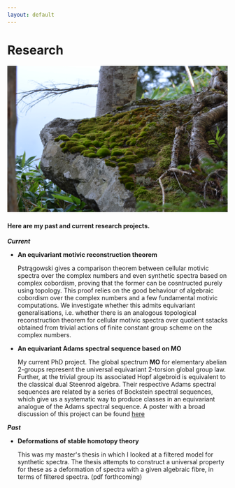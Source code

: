 ```yaml
---
layout: default
---
```


# Research

![moss](6014.jpg)

#### Here are my past and current research projects.
***Current***

- **An equivariant motivic reconstruction theorem**

  Pstrągowski gives a comparison theorem between cellular motivic spectra over the complex numbers and even synthetic spectra based on complex cobordism, proving that the former can be cosntructed purely using topology. This proof relies on the good behaviour of algebraic cobordism over the complex numbers and a few fundamental motivic computations. We investigate whether this admits equivariant generalisations, i.e. whether there is an analogous topological reconstruction theorem for cellular motivic spectra over quotient sstacks obtained from trivial actions of finite constant group scheme on the complex numbers.
  
- **An equivariant Adams spectral sequence based on MO**

  My current PhD project. The global spectrum **MO** for elementary abelian 2-groups represent the universal equivariant 2-torsion global group law. Further, at the trivial group its associated Hopf algebroid is equivalent to the classical dual Steenrod algebra. Their respective Adams spectral sequences are related by a series of Bockstein spectral sequences, which give us a systematic way to produce classes in an equivariant analogue of the Adams spectral sequence. A poster with a broad discussion of this project can be found [here](./Piessevaux_poster.pdf)
  
***Past***
- **Deformations of stable homotopy theory**

  This was my master's thesis in which I looked at a filtered model for synthetic spectra.
  The thesis attempts to construct a universal property for these as a deformation of spectra with a given algebraic fibre, in terms of filtered spectra. (pdf forthcoming)

